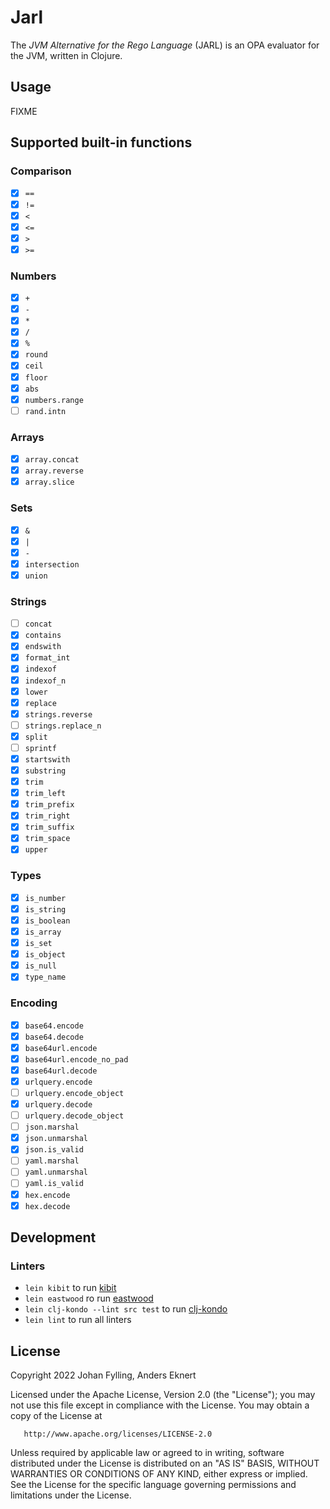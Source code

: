 # Jarl

The _JVM Alternative for the Rego Language_ (JARL) is an OPA evaluator for the JVM, written in Clojure.

## Usage

FIXME

## Supported built-in functions

### Comparison

- [x] `==`
- [x] `!=`
- [x] `<`
- [x] `<=`
- [x] `>`
- [x] `>=`

### Numbers

- [x] `+`
- [x] `-`
- [x] `*`
- [x] `/`
- [x] `%`
- [x] `round`
- [x] `ceil`
- [x] `floor`
- [x] `abs`
- [x] `numbers.range`
- [ ] `rand.intn`

### Arrays

- [x] `array.concat` 
- [x] `array.reverse`
- [x] `array.slice`

### Sets

- [x] `&`
- [x] `|`
- [x] `-`
- [x] `intersection`
- [x] `union`

### Strings

- [ ] `concat`
- [x] `contains`
- [x] `endswith`
- [x] `format_int`
- [x] `indexof`
- [x] `indexof_n`
- [x] `lower`
- [x] `replace`
- [x] `strings.reverse`
- [ ] `strings.replace_n`
- [x] `split`
- [ ] `sprintf`
- [x] `startswith`
- [x] `substring`
- [x] `trim`
- [x] `trim_left`
- [x] `trim_prefix`
- [x] `trim_right`
- [x] `trim_suffix`
- [x] `trim_space`
- [x] `upper`

### Types

- [x] `is_number`
- [x] `is_string`
- [x] `is_boolean`
- [x] `is_array`
- [x] `is_set`
- [x] `is_object`
- [x] `is_null`
- [x] `type_name`

### Encoding

- [x] `base64.encode`
- [x] `base64.decode`
- [x] `base64url.encode`
- [x] `base64url.encode_no_pad`
- [x] `base64url.decode`
- [x] `urlquery.encode`
- [ ] `urlquery.encode_object`
- [x] `urlquery.decode`
- [ ] `urlquery.decode_object`
- [ ] `json.marshal`
- [x] `json.unmarshal`
- [x] `json.is_valid`
- [ ] `yaml.marshal`
- [ ] `yaml.unmarshal`
- [ ] `yaml.is_valid`
- [x] `hex.encode`
- [x] `hex.decode`

## Development

### Linters

* `lein kibit` to run [kibit](https://github.com/jonase/kibit)
* `lein eastwood` ro run [eastwood](https://github.com/jonase/eastwood)
* `lein clj-kondo --lint src test` to run [clj-kondo](https://github.com/clj-kondo/clj-kondo)
* `lein lint` to run all linters

## License

Copyright 2022 Johan Fylling, Anders Eknert

Licensed under the Apache License, Version 2.0 (the "License");
you may not use this file except in compliance with the License.
You may obtain a copy of the License at

       http://www.apache.org/licenses/LICENSE-2.0

Unless required by applicable law or agreed to in writing, software
distributed under the License is distributed on an "AS IS" BASIS,
WITHOUT WARRANTIES OR CONDITIONS OF ANY KIND, either express or implied.
See the License for the specific language governing permissions and
limitations under the License.
